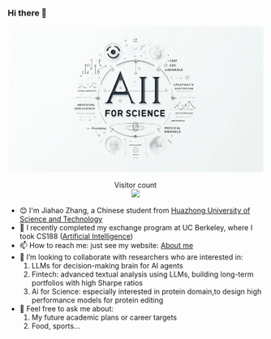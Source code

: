 ### Hi there 👋

<img src="https://github.com/JiahaoZhang-Public/JiahaoZhang-Public/blob/main/resourses/images/ai4science.png" alt="AI for Science">

<p align="center"> 
  Visitor count<br>
  <img src="https://profile-counter.glitch.me/JiahaoZhang-Public/count.svg" />
</p>

- 😊 I'm Jiahao Zhang, a Chinese student from [Huazhong University of Science and Technology](https://www.hust.edu.cn/)
- 🌱 I recently completed my exchange program at UC Berkeley, where I took CS188 ([Artificial Intelligence](https://inst.eecs.berkeley.edu/~cs188/sp24/))
- 📫 How to reach me: just see my website: [About me](https://jiahaozhang-public.github.io/)
- 👯 I’m looking to collaborate with researchers who are interested in:
  1. LLMs for decision-making brain for AI agents
  2. Fintech: advanced textual analysis using LLMs, building long-term portfolios with high Sharpe ratios
  3. Ai for Science: especially interested in protein domain,to design high performance models for protein editing
- 💬 Feel free to ask me about:
  1. My future academic plans or career targets
  2. Food, sports...
